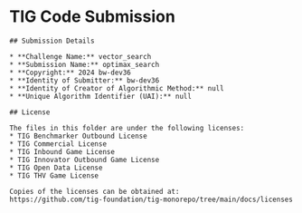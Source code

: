 # TIG Code Submission

    ## Submission Details

    * **Challenge Name:** vector_search
    * **Submission Name:** optimax_search
    * **Copyright:** 2024 bw-dev36
    * **Identity of Submitter:** bw-dev36
    * **Identity of Creator of Algorithmic Method:** null
    * **Unique Algorithm Identifier (UAI):** null

    ## License

    The files in this folder are under the following licenses:
    * TIG Benchmarker Outbound License
    * TIG Commercial License
    * TIG Inbound Game License
    * TIG Innovator Outbound Game License
    * TIG Open Data License
    * TIG THV Game License

    Copies of the licenses can be obtained at:  
    https://github.com/tig-foundation/tig-monorepo/tree/main/docs/licenses